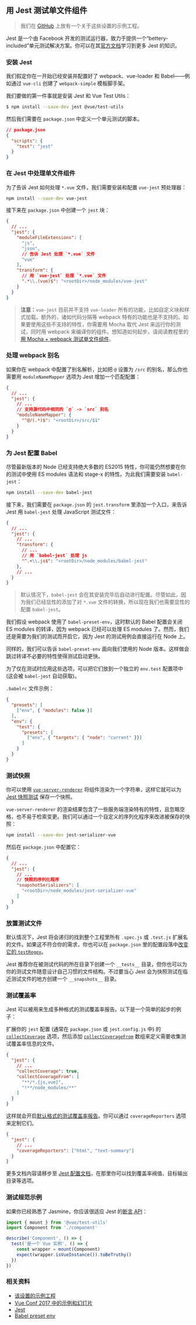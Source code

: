 ## 用 Jest 测试单文件组件

> 我们在 [GitHub](https://github.com/vuejs/vue-test-utils-jest-example) 上放有一个关于这些设置的示例工程。

Jest 是一个由 Facebook 开发的测试运行器，致力于提供一个“bettery-included”单元测试解决方案。你可以在其[官方文档](https://facebook.github.io/jest/)学习到更多 Jest 的知识。

### 安装 Jest

我们假定你在一开始已经安装并配置好了 webpack、vue-loader 和 Babel——例如通过 `vue-cli` 创建了 `webpack-simple` 模板脚手架。

我们要做的第一件事就是安装 Jest 和 Vue Test Utils：

```bash
$ npm install --save-dev jest @vue/test-utils
```

然后我们需要在 `package.json` 中定义一个单元测试的脚本。

```json
// package.json
{
  "scripts": {
    "test": "jest"
  }
}
```

### 在 Jest 中处理单文件组件

为了告诉 Jest 如何处理 `*.vue` 文件，我们需要安装和配置 `vue-jest` 预处理器：

``` bash
npm install --save-dev vue-jest
```

接下来在 `package.json` 中创建一个 `jest` 块：

``` json
{
  // ...
  "jest": {
    "moduleFileExtensions": [
      "js",
      "json",
      // 告诉 Jest 处理 `*.vue` 文件
      "vue"
    ],
    "transform": {
      // 用 `vue-jest` 处理 `*.vue` 文件
      ".*\\.(vue)$": "<rootDir>/node_modules/vue-jest"
    }
  }
}
```

> **注意：**`vue-jest` 目前并不支持 `vue-loader` 所有的功能，比如自定义块和样式加载。额外的，诸如代码分隔等 webpack 特有的功能也是不支持的。如果要使用这些不支持的特性，你需要用 Mocha 取代 Jest 来运行你的测试，同时用 webpack 来编译你的组件。想知道如何起步，请阅读教程里的[用 Mocha + webpack 测试单文件组件](./testing-single-file-components-with-mocha-webpack.md)。

### 处理 webpack 别名

如果你在 webpack 中配置了别名解析，比如把 `@` 设置为 `/src` 的别名，那么你也需要用 `moduleNameMapper` 选项为 Jest 增加一个匹配配置：

``` json
{
  // ...
  "jest": {
    // ...
    // 支持源代码中相同的 `@` -> `src` 别名
    "moduleNameMapper": {
      "^@/(.*)$": "<rootDir>/src/$1"
    }
  }
}
```

### 为 Jest 配置 Babel

尽管最新版本的 Node 已经支持绝大多数的 ES2015 特性，你可能仍然想要在你的测试中使用 ES modules 语法和 stage-x 的特性。为此我们需要安装 `babel-jest`：

``` bash
npm install --save-dev babel-jest
```

接下来，我们需要在 `package.json` 的 `jest.transform` 里添加一个入口，来告诉 Jest 用 `babel-jest` 处理 JavaScript 测试文件：

``` json
{
  // ...
  "jest": {
    // ...
    "transform": {
      // ...
      // 用 `babel-jest` 处理 js
      "^.+\\.js$": "<rootDir>/node_modules/babel-jest"
    },
    // ...
  }
}
```

> 默认情况下，`babel-jest` 会在其安装完毕后自动进行配置。尽管如此，因为我们已经显性的添加了对 `*.vue` 文件的转换，所以现在我们也需要显性的配置 `babel-jest`。

我们假设 webpack 使用了 `babel-preset-env`，这时默认的 Babel 配置会关闭 ES modules 的转译，因为 webpack 已经可以处理 ES modules 了。然而，我们还是需要为我们的测试而开启它，因为 Jest 的测试用例会直接运行在 Node 上。

同样的，我们可以告诉 `babel-preset-env` 面向我们使用的 Node 版本。这样做会跳过转译不必要的特性使得测试启动更快。

为了仅在测试时应用这些选项，可以把它们放到一个独立的 `env.test` 配置项中 (这会被 `babel-jest` 自动获取)。

`.babelrc` 文件示例：

``` json
{
  "presets": [
    ["env", { "modules": false }]
  ],
  "env": {
    "test": {
      "presets": [
        ["env", { "targets": { "node": "current" }}]
      ]
    }
  }
}
```

### 测试快照

你可以使用 [`vue-server-renderer`](https://github.com/vuejs/vue/tree/dev/packages/vue-server-renderer) 将组件渲染为一个字符串，这样它就可以为 [Jest 快照测试](https://facebook.github.io/jest/docs/en/snapshot-testing.html) 保存一个快照。

`vue-server-renderer` 的渲染结果包含了一些服务端渲染特有的特性，且忽略空格，也不易于检索变更。我们可以通过一个自定义的序列化程序来改进被保存的快照：

``` bash
npm install --save-dev jest-serializer-vue
```

然后在 `package.json` 中配置它：

``` json
{
  // ...
  "jest": {
    // ...
    // 快照的序列化程序
    "snapshotSerializers": [
      "<rootDir>/node_modules/jest-serializer-vue"
    ]
  }
}
```

### 放置测试文件

默认情况下，Jest 将会递归的找到整个工程里所有 `.spec.js` 或 `.test.js` 扩展名的文件。如果这不符合你的需求，你也可以在 `package.json` 里的配置段落中[改变它的 `testRegex`](https://facebook.github.io/jest/docs/en/configuration.html#testregex-string)。

Jest 推荐你在被测试代码的所在目录下创建一个 `__tests__` 目录，但你也可以为你的测试文件随意设计自己习惯的文件结构。不过要当心 Jest 会为快照测试在临近测试文件的地方创建一个 `__snapshots__` 目录。

### 测试覆盖率

Jest 可以被用来生成多种格式的测试覆盖率报告。以下是一个简单的起步的例子：

扩展你的 `jest` 配置 (通常在 `package.json` 或 `jest.config.js` 中) 的 [`collectCoverage`](https://facebook.github.io/jest/docs/en/configuration.html#collectcoverage-boolean) 选项，然后添加 [`collectCoverageFrom`](https://facebook.github.io/jest/docs/en/configuration.html#collectcoveragefrom-array) 数组来定义需要收集测试覆盖率信息的文件。

```json
{
  "jest": {
    // ...
    "collectCoverage": true,
    "collectCoverageFrom": [
      "**/*.{js,vue}",
      "!**/node_modules/**"
    ]
  }
}
```

这样就会开启[默认格式的测试覆盖率报告](https://facebook.github.io/jest/docs/en/configuration.html#coveragereporters-array-string)。你可以通过 `coverageReporters` 选项来定制它们。

```json
{
  "jest": {
    // ...
    "coverageReporters": ["html", "text-summary"]
  }
}
```

更多文档内容请移步至 [Jest 配置文档](https://facebook.github.io/jest/docs/en/configuration.html#collectcoverage-boolean)，在那里你可以找到覆盖率阀值、目标输出目录等选项。

### 测试规范示例

如果你已经熟悉了 Jasmine，你应该很适应 Jest 的[断言 API](https://facebook.github.io/jest/docs/en/expect.html#content)：

```js
import { mount } from '@vue/test-utils'
import Component from './component'

describe('Component', () => {
  test('是一个 Vue 实例', () => {
    const wrapper = mount(Component)
    expect(wrapper.isVueInstance()).toBeTruthy()
  })
})
```

### 相关资料

- [该设置的示例工程](https://github.com/vuejs/vue-test-utils-jest-example)
- [Vue Conf 2017 中的示例和幻灯片](https://github.com/codebryo/vue-testing-with-jest-conf17)
- [Jest](https://facebook.github.io/jest/)
- [Babel preset env](https://github.com/babel/babel-preset-env)
